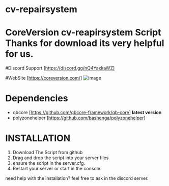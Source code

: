 # cv-repairsystem

# CoreVersion cv-reapirsystem Script Thanks for download its very helpful for us.

#Discord Support [https://discord.gg/nQ4YaxkaWZ]

#WebSite [https://coreversion.com/]
![image](https://user-images.githubusercontent.com/101866296/232336660-1eb01f48-aaf5-4f05-8e1f-94a4d8e6232a.png)

# Dependencies
* qbcore [https://github.com/qbcore-framework/qb-core] **latest version**
* polyzonehelper [https://github.com/bashenga/polyzonehelper]


# INSTALLATION
1. Download The Script from github
2. Drag and drop the script into your server files
3. ensure the script in the server.cfg.
4. Restart your server or start in the console.

need help with the installation? feel free to ask in the discord server.
